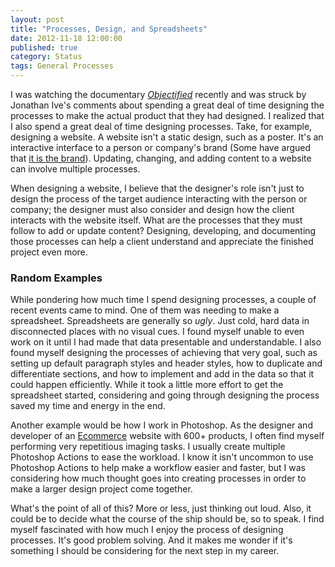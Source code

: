 ```yaml
---
layout: post
title: "Processes, Design, and Spreadsheets"
date: 2012-11-18 12:00:00
published: true
category: Status
tags: General Processes
---
```


I was watching the documentary *[Objectified](http://www.objectifiedfilm.com/objectified-trailer/ "Objectified Trailer")* recently and was struck by Jonathan Ive's comments about spending a great deal of time designing the processes to make the actual product that they had designed. I realized that I also spend a great deal of time designing processes. Take, for example, designing a website. A website isn't a static design, such as a poster. It's an interactive interface to a person or company's brand \(Some have argued that [it is the brand](http://informationarchitects.net/blog/the-interface-of-a-cheeseburger/)\). Updating, changing, and adding content to a website can involve multiple processes.

When designing a website, I believe that the designer's role isn't just to design the process of the target audience interacting with the person or company; the designer must also consider and design how the client interacts with the website itself. What are the processes that they must follow to add or update content? Designing, developing, and documenting those processes can help a client understand and appreciate the finished project even more.

### Random Examples ###

While pondering how much time I spend designing processes, a couple of recent events came to mind. One of them was needing to make a spreadsheet. Spreadsheets are generally so *ugly*. Just cold, hard data in disconnected places with no visual cues. I found myself unable to even work on it until I had made that data presentable and understandable. I also found myself designing the processes of achieving that very goal, such as setting up default paragraph styles and header styles, how to duplicate and differentiate sections, and how to implement and add in the data so that it could happen efficiently. While it took a little more effort to get the spreadsheet started, considering and going through designing the process saved my time and energy in the end.

Another example would be how I work in Photoshop. As the designer and developer of an [Ecommerce](http://www.idcphotovideo.com/store "iDC") website with 600+ products, I often find myself performing very repetitious imaging tasks. I usually create multiple Photoshop Actions to ease the workload. I know it isn't uncommon to use Photoshop Actions to help make a workflow easier and faster, but I was considering how much thought goes into creating processes in order to make a larger design project come together.

What's the point of all of this? More or less, just thinking out loud. Also, it could be to decide what the course of the ship should be, so to speak. I find myself fascinated with how much I enjoy the process of designing processes. It's good problem solving. And it makes me wonder if it's something I should be considering for the next step in my career.
